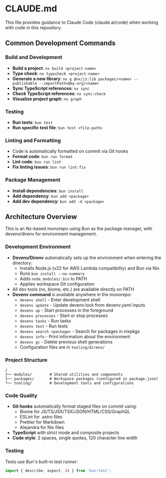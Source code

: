 # CLAUDE.md

This file provides guidance to Claude Code (claude.ai/code) when working with code in this repository.

## Common Development Commands

### Build and Development

- **Build a project**: `nx build <project-name>`
- **Type check**: `nx typecheck <project-name>`
- **Generate a new library**: `nx g @nx/js:lib packages/<name> --publishable --importPath=@my-org/<name>`
- **Sync TypeScript references**: `nx sync`
- **Check TypeScript references**: `nx sync:check`
- **Visualize project graph**: `nx graph`

### Testing

- **Run tests**: `bun test`
- **Run specific test file**: `bun test <file-path>`

### Linting and Formatting

- Code is automatically formatted on commit via Git hooks
- **Format code**: `bun run format`
- **Lint code**: `bun run lint`
- **Fix linting issues**: `bun run lint:fix`

### Package Management

- **Install dependencies**: `bun install`
- **Add dependency**: `bun add <package>`
- **Add dev dependency**: `bun add -d <package>`

## Architecture Overview

This is an Nx-based monorepo using Bun as the package manager, with devenv/direnv for environment management.

### Development Environment

- **Devenv/Direnv** automatically sets up the environment when entering the directory:
  - Installs Node.js (v22 for AWS Lambda compatibility) and Bun via Nix
  - Runs `bun install --no-summary`
  - Adds `node_modules/.bin` to PATH
  - Applies workspace Git configuration
- All dev tools (nx, biome, etc.) are available directly on PATH
- **Devenv command** is available anywhere in the monorepo:
  - `devenv shell` - Enter development shell
  - `devenv update` - Update devenv.lock from devenv.yaml inputs
  - `devenv up` - Start processes in the foreground
  - `devenv processes` - Start or stop processes
  - `devenv tasks` - Run tasks
  - `devenv test` - Run tests
  - `devenv search <package>` - Search for packages in nixpkgs
  - `devenv info` - Print information about the environment
  - `devenv gc` - Delete previous shell generations
  - Configuration files are in `tooling/direnv/`

### Project Structure

```
/
├── modules/        # Shared utilities and components
├── packages/       # Workspace packages (configured in package.json)
└── tooling/        # Development tools and configurations
```

### Code Quality

- **Git hooks** automatically format staged files on commit using:
  - Biome for JS/TS/JSX/TSX/JSON/HTML/CSS/GraphQL
  - ESLint for .astro files
  - Prettier for Markdown
  - Alejandra for Nix files
- **TypeScript** with strict mode and composite projects
- **Code style**: 2 spaces, single quotes, 120 character line width

### Testing

Tests use Bun's built-in test runner:

```typescript
import { describe, expect, it } from 'bun:test';
```
